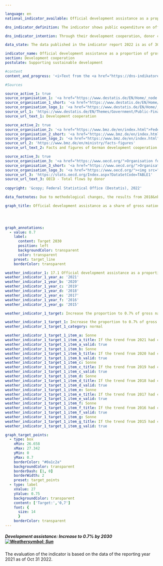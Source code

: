 ```yaml
---

language: en    
national_indicator_available: Official development assistance as a proportion of gross national income    

dns_indicator_definition: The indicator shows public expenditure on official development assistance (<abbr title="Official development assistance">ODA</abbr>) as a percentage of gross national income (<abbr title="Gross national income">GNI</abbr>). Since 2018, it has been calculated using the grant-equivalent method.    

dns_indicator_intention: Through their development cooperation, donor countries play a role in reducing global poverty, preventing humanitarian need, safeguarding peace, achieving democracy, making globalisation fair and protecting the environment. To live up to that responsibility, the German Government has committed itself to the target, originally set by the <abbr title="United Nations">UN</abbr> General Assembly in 1970, of raising its <abbr title="Official development assistance">ODA</abbr> expenditure to 0.7% of its <abbr title="Gross national income">GNI</abbr>. For the indicator maintained in the German Sustainable Development Strategy, the aim is to reach that target by the year 2030.    

data_state: The data published in the indicator report 2022 is as of 30.09.2022. The data shown on this platform is updated regularly, so that more current data may be available online than published in the <a href="https://dns-indikatoren.de/assets/publications/reports/en/2022.pdf">indicator report 2022</a>.    

indicator_name: Official development assistance as a proportion of gross national income    
section: Development cooperation    
postulate: Supporting sustainable development    

#content     
content_and_progress: '<i>Text from the <a href="https://dns-indikatoren.de/assets/publications/reports/en/2022.pdf">Indicator Report 2022&nbsp;</a></i><br><br>The data on which the indicator is based are the statistics on German official development assistance which are compiled by the Federal Statistical Office on behalf of the Federal Ministry for Economic Cooperation and Development. Whether a flow is counted as <abbr title="Official development assistance">ODA</abbr> is determined by guidelines issued by the <abbr title="Organisation for Economic Co-operation and Development">OECD</abbr> Development Assistance Committee (<abbr title="Development Assistance Committee">DAC</abbr>). <abbr title="Official development assistance">ODA</abbr> comprises public funds spent in order to advance the economic and social development of developing countries. It primarily includes expenditure for financial and technical cooperation with developing countries, humanitarian aid and development-cooperation contributions to multilateral institutions such as the United Nations, the European Union, the World Bank or regional development banks. Under certain conditions, spending on peace missions, debt relief and certain items of development expenditure in the donor country – such as tuition costs for students from developing countries, domestic spending on refugees and funding for development-related research – can also be counted as <abbr title="Official development assistance">ODA</abbr>.<br><br>The <abbr title="Development Assistance Committee">DAC</abbr> also defines the list of developing countries eligible for <abbr title="Official development assistance">ODA</abbr>. This includes the least developed countries (<abbr title="Least developed countries">LDCs</abbr>) as well as other countries with low and medium per capita <abbr title="Gross national income">GNI</abbr>. As a rule, the list is updated every three years. Changes in the indicator may therefore be the result of one or more countries being added to or removed from the list.<br><br>In 2018, there was a change in the way <abbr title="Official development assistance">ODA</abbr> loans are evaluated, in that the previous net-flows principle was replaced by the grant-equivalent method. In this method, only the grant element of an <abbr title="Official development assistance">ODA</abbr> loan, once calculated, is counted as <abbr title="Official development assistance">ODA</abbr>. The intention behind the new methodology is to make <abbr title="Official development assistance">ODA</abbr> grants and <abbr title="Official development assistance">ODA</abbr> loans comparable.<br><br>As calculated using the new method, Germany’s <abbr title="Official development assistance">ODA</abbr> came to <abbr title="Euro">EUR</abbr> 21.6&nbsp;billion in 2019, slightly higher than the <abbr title="Euro">EUR</abbr> 21.2&nbsp;billion recorded for 2018. In both years, <abbr title="Official development assistance">ODA</abbr> accounted for 0.61% of Germany’s <abbr title="Gross national income">GNI</abbr>. For comparison, net <abbr title="Official development assistance">ODA</abbr> spending (using the evaluation method that was standard until 2017) came to around <abbr title="Euro">EUR</abbr> 21.5&nbsp;billion in 2019. This represented a 1% drop from the previous year’s figure of <abbr title="Euro">EUR</abbr> 21.8&nbsp;billion.<br><br>On the international scale, in 2019&nbsp;Germany was once again the second-largest contributor in absolute terms, after the United States and ahead of the <abbr title="United Kingdom">UK</abbr> (provisional figures). Germany’s ODA: <abbr title="Gross national income">GNI</abbr> ration of 0.61% was higher than the average for <abbr title="European Union">EU</abbr> members of the <abbr title="Development Assistance Committee">DAC</abbr>, which was 0.48% according to the provisional figures. Germany had the sixth-highest ODA: <abbr title="Gross national income">GNI</abbr> ratio among the 29&nbsp;members of the <abbr title="Development Assistance Committee">DAC</abbr>. According to the provisional figures for 2019, the international target of 0.7% was met by five <abbr title="Development Assistance Committee">DAC</abbr> countries: Luxembourg, Norway, Sweden, Denmark and the <abbr title="United Kingdom">UK</abbr>.<br><br>In addition to official development cooperation, private funds are also provided by such organisations as churches, foundations and associations.<br><br>These chiefly take the form of contributions and donations. This private development cooperation, which does not affect the <abbr title="Official development assistance">ODA</abbr> figures, amounted to <abbr title="Euro">EUR</abbr> 1.36&nbsp;billion in 2019, the equivalent of a 0.04% share of <abbr title="Gross national income">GNI</abbr>. Private direct investment in developing countries came to <abbr title="Euro">EUR</abbr> 10.2&nbsp;billion in 2019, according to the preliminary data.'    

#Sources    

source_active_1: true
source_organisation_1: '<a href="https://www.destatis.de/EN/Home/_node.html">Federal Statistical Office</a>'
source_organisation_1_short: '<a href="https://www.destatis.de/EN/Home/_node.html">Federal Statistical Office</a>'
source_organisation_logo_1: '<a href="https://www.destatis.de/EN/Home/_node.html"><img src="https://dnsUpgradeEnvironment.github.io/dns-indicators/public/OrgImgEn/destatis.png" alt="Federal Statistical Office" title=" Click here to visit the homepage of the organizationFederal Statistical Office" style="height:60px; width:148px; border: transparent"/></a>'
source_url_1: 'https://www.destatis.de/EN/Themes/Government/Public-Finance/Development-Cooperation/_node.html'
source_url_text_1: Development cooperation

source_active_2: true
source_organisation_2: '<a href="https://www.bmz.de/en/index.html">Federal Ministry for Economic Cooperation and Development</a>'
source_organisation_2_short: '<a href="https://www.bmz.de/en/index.html">Federal Ministry for Economic Cooperation and Development</a>'
source_organisation_logo_2: '<a href="https://www.bmz.de/en/index.html"><img src="https://dnsUpgradeEnvironment.github.io/dns-indicators/public/OrgImgEn/bmz.png" alt="Federal Ministry for Economic Cooperation and Development" title=" Click here to visit the homepage of the organizationFederal Ministry for Economic Cooperation and Development" style="height:60px; width:148px; border: transparent"/></a>'
source_url_2: 'https://www.bmz.de/en/ministry/facts-figures'
source_url_text_2: Facts and figures of German development cooperation

source_active_3: true
source_organisation_3: '<a href="https://www.oecd.org/">Organisation for Economic Co-operation and Development</a>'
source_organisation_3_short: '<a href="https://www.oecd.org/">Organisation for Economic Co-operation and Development</a>'
source_organisation_logo_3: '<a href="https://www.oecd.org/"><img src="https://dnsUpgradeEnvironment.github.io/dns-indicators/public/OrgImgEn/oecd.png" alt="Organisation for Economic Co-operation and Development" title=" Click here to visit the homepage of the organizationOrganisation for Economic Co-operation and Development" style="height:60px; width:148px; border: transparent"/></a>'
source_url_3: 'https://stats.oecd.org/Index.aspx?DataSetCode=TABLE1'
source_url_text_3: OECD - Total flows by donor
    
copyright: '&copy; Federal Statistical Office (Destatis), 2022'    

data_footnotes: Due to methodological changes, the results from 2018&nbsp;are only comparable with previous years to a limited extent. Up to 2017, the calculation was based on the gross-net principle; from 2018, the grant-equivalent method was used.<br>• 2021&nbsp;provisional data.    

graph_title: Official development assistance as a share of gross national income    

    


graph_annotations:
  - value: 0.7
    label:
      content: Target 2030
      position: left
      backgroundColor: transparent
      color: transparent
    preset: target_line
    borderColor: transparent            

weather_indicator_1: 17.1 Official development assistance as a proportion of gross national income
weather_indicator_1_year_a: '2021'
weather_indicator_1_year_b: '2020'
weather_indicator_1_year_c: '2019'
weather_indicator_1_year_d: '2018'
weather_indicator_1_year_e: '2017'
weather_indicator_1_year_f: '2016'
weather_indicator_1_year_g: '2015'

weather_indicator_1_target: Increase the proportion to 0.7% of gross national income by 2030

weather_indicator_1_target_1: Increase the proportion to 0.7% of gross national income by 2030
weather_indicator_1_target_1_category: normal

weather_indicator_1_target_1_item_a: Sonne
weather_indicator_1_target_1_item_a_title: If the trend from 2021 had continued, the target value would have been reached or missed by less than 5% of the difference between the target value and the value at that time.
weather_indicator_1_target_1_item_a_valid: true
weather_indicator_1_target_1_item_b: Sonne
weather_indicator_1_target_1_item_b_title: If the trend from 2020 had continued, the target value would have been reached or missed by less than 5% of the difference between the target value and the value at that time.
weather_indicator_1_target_1_item_b_valid: true
weather_indicator_1_target_1_item_c: Sonne
weather_indicator_1_target_1_item_c_title: If the trend from 2019 had continued, the target value would have been reached or missed by less than 5% of the difference between the target value and the value at that time.
weather_indicator_1_target_1_item_c_valid: true
weather_indicator_1_target_1_item_d: Sonne
weather_indicator_1_target_1_item_d_title: If the trend from 2018 had continued, the target value would have been reached or missed by less than 5% of the difference between the target value and the value at that time.
weather_indicator_1_target_1_item_d_valid: true
weather_indicator_1_target_1_item_e: Sonne
weather_indicator_1_target_1_item_e_title: If the trend from 2017 had continued, the target value would have been reached or missed by less than 5% of the difference between the target value and the value at that time.
weather_indicator_1_target_1_item_e_valid: true
weather_indicator_1_target_1_item_f: Sonne
weather_indicator_1_target_1_item_f_title: If the trend from 2016 had continued, the target value would have been reached or missed by less than 5% of the difference between the target value and the value at that time.
weather_indicator_1_target_1_item_f_valid: true
weather_indicator_1_target_1_item_g: Sonne
weather_indicator_1_target_1_item_g_title: If the trend from 2015 had continued, the target value would have been reached or missed by less than 5% of the difference between the target value and the value at that time.
weather_indicator_1_target_1_item_g_valid: true    

graph_target_points:
  - type: box
    xMin: 26.658
    xMax: 27.342
    yMin: 0
    yMax: 0.7
    borderColor: "#0a1c2a"
    backgroundColor: transparent
    borderDash: [1, 0]
    borderWidth: 2
    preset: target_points
  - type: label
    xValue: 27
    yValue: 0.75
    backgroundColor: transparent
    content: ['Target:','0,7']
    font: {
      size: 14
      }
    borderColor: transparent    
---
```



<div>
  <div class="my-header">
    <h5>Development assistance: Increase to 0.7% by 2030
      <a href="https://dnsUpgradeEnvironment.github.io/dns-indicators/en/status"><img src="https://g205sdgs.github.io/sdg-indicators/public/Wettersymbole/Sonne.png" title="If the trend from 2021 (Data as of Sep 30 2022) had continued, the target value would have been reached or missed by less than 5% of the difference between the target value and the value at that time." alt="Weathersymbol: Sun"/>
      </a>
    </h5>
  </div>
</div>
<div class="my-header-note">The evaluation of the indicator is based on the data of the reporting year 2021 as of Oct 31 2022.
</div>